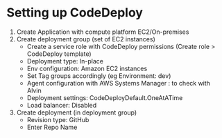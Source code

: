 # Setting up CodeDeploy

1. Create Application with compute platform EC2/On-premises
2. Create deployment group (set of EC2 instances)
    - Create a service role with CodeDeploy permissions (Create role > CodeDeploy template)
    - Deployment type: In-place
    - Env configuration: Amazon EC2 instances
    - Set Tag groups accordingly (eg Environment: dev)
    - Agent configuration with AWS Systems Manager : to check with Alvin
    - Deployment settings: CodeDeployDefault.OneAtATime
    - Load balancer: Disabled
3. Create deployment (in deployment group)
    - Revision type: GitHub
    - Enter Repo Name

